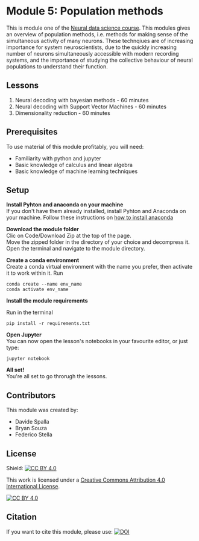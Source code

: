 # Module 5: Population methods
This is module one of the [Neural data science course](https://neural-data-science-course.github.io/).
This modules gives an overview of population methods, i.e. methods for making sense of the simultaneous activity of many neurons.
These technqiues are of increasing importance for system neuroscientists, due to the quickly increasing number of neurons simultaneously accessible with modern recording systems, and the importance of studying the collective behaviour of neural populations to understand their function.

## Lessons
01. Neural decoding with bayesian methods - 60 minutes 
02. Neural decoding with Support Vector Machines - 60 minutes
03. Dimensionality reduction - 60 minutes

## Prerequisites
To use material of this module profitably, you will need:  
* Familiarity with python and jupyter
* Basic knowledge of calculus and linear algebra
* Basic knowledge of machine learning techniques

## Setup

**Install Pyhton and anaconda on your machine**  
If you don't have them already installed, install Pyhton and Anaconda on your machine.
Follow these instructions on [how to install anaconda](https://docs.anaconda.com/anaconda/install/)

**Download the module folder**  
Clic on Code/Download Zip at the top of the page.  
Move the zipped folder in the directory of your choice and decompress it.  
Open the terminal and navigate to the module directory.


**Create a conda environment**  
Create a conda virtual environment with the name you prefer, then activate it to work within it.
Run

```
conda create --name env_name
conda activate env_name
```
 
**Install the module requirements**

Run in the terminal

```
pip install -r requirements.txt
```
**Open Jupyter**  
You can now open the lesson's notebooks in your favourite editor, or just type:

```
jupyter notebook
```

**All set!**  
You're all set to go throrugh the lessons.

## Contributors
This module was created by:  
* Davide Spalla
* Bryan Souza
* Federico Stella

## License


Shield: [![CC BY 4.0][cc-by-shield]][cc-by]

This work is licensed under a
[Creative Commons Attribution 4.0 International License][cc-by].

[![CC BY 4.0][cc-by-image]][cc-by]

[cc-by]: http://creativecommons.org/licenses/by/4.0/
[cc-by-image]: https://i.creativecommons.org/l/by/4.0/88x31.png
[cc-by-shield]: https://img.shields.io/badge/License-CC%20BY%204.0-lightgrey.svg

## Citation
If you want to cite this module, please use: [![DOI](https://zenodo.org/badge/DOI/10.5281/zenodo.7997224.svg)](https://doi.org/10.5281/zenodo.7997224)
